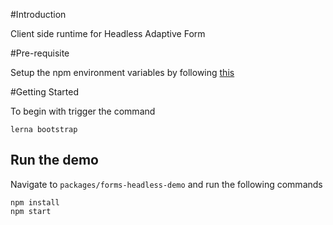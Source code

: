 #Introduction

Client side runtime for Headless Adaptive Form

#Pre-requisite

Setup the npm environment variables by following [this](https://wiki.corp.adobe.com/display/ES/Dealing+with+Mandatory+Authenticated+Access+to+Artifactory+in+Static+Pipeline+Projects#DealingwithMandatoryAuthenticatedAccesstoArtifactoryinStaticPipelineProjects-ChangesNeededForLocalDevelopment)

#Getting Started

To begin with trigger the command
```
lerna bootstrap
```

## Run the demo

Navigate to `packages/forms-headless-demo` and run the following commands

```
npm install
npm start
```
